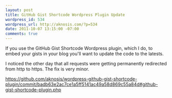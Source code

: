 ```yaml
--- 
layout: post
title: GitHub Gist Shortcode Wordpress Plugin Update
wordpress_id: 534
wordpress_url: http://aknosis.com/?p=534
date: 2011-10-07 13:15:00 -07:00
comments: true
---
```

If you use the GitHub Gist Shortcode Wordpress plugin, which I do, to embed your gists in your blog you'll want to update the code to the latests.

I noticed the other day that all requests were getting permanently redirected from http to https. The fix is very minor.

<a href="https://github.com/aknosis/wordpress-github-gist-shortcode-plugin/commit/badb63e2ac7ce1a5ff5141ac49a58d869c55a84d#github-gist-shortcode-plugin.php">https://github.com/aknosis/wordpress-github-gist-shortcode-plugin/commit/badb63e2ac7ce1a5ff5141ac49a58d869c55a84d#github-gist-shortcode-plugin.php</a>
